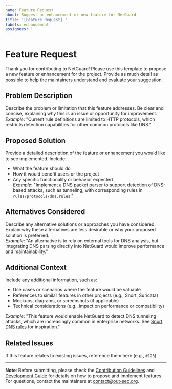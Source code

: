 ```yaml
---
name: Feature Request
about: Suggest an enhancement or new feature for NetGuard
title: '[Feature Request] '
labels: enhancement
assignees: ''
---
```


# Feature Request

Thank you for contributing to NetGuard! Please use this template to propose a new feature or enhancement for the project. Provide as much detail as possible to help the maintainers understand and evaluate your suggestion.

## Problem Description
Describe the problem or limitation that this feature addresses. Be clear and concise, explaining why this is an issue or opportunity for improvement.  
*Example*: "Current rule definitions are limited to HTTP protocols, which restricts detection capabilities for other common protocols like DNS."

## Proposed Solution
Provide a detailed description of the feature or enhancement you would like to see implemented. Include:
- What the feature should do
- How it would benefit users or the project
- Any specific functionality or behavior expected  
*Example*: "Implement a DNS packet parser to support detection of DNS-based attacks, such as tunneling, with corresponding rules in `rules/protocols/dns.rules`."

## Alternatives Considered
Describe any alternative solutions or approaches you have considered. Explain why these alternatives are less desirable or why your proposed solution is preferred.  
*Example*: "An alternative is to rely on external tools for DNS analysis, but integrating DNS parsing directly into NetGuard would improve performance and maintainability."

## Additional Context
Include any additional information, such as:
- Use cases or scenarios where the feature would be valuable
- References to similar features in other projects (e.g., Snort, Suricata)
- Mockups, diagrams, or screenshots (if applicable)
- Technical considerations (e.g., impact on performance or compatibility)  

*Example*: "This feature would enable NetGuard to detect DNS tunneling attacks, which are increasingly common in enterprise networks. See [Snort DNS rules](https://www.snort.org/) for inspiration."

## Related Issues
If this feature relates to existing issues, reference them here (e.g., `#123`).

---

**Note**: Before submitting, please check the [Contribution Guidelines](CONTRIBUTION.md) and [Development Guide](DEVELOPMENT.md) for details on how to propose and implement features. For questions, contact the maintainers at [contact@out-sec.org](mailto:contact@out-sec.org).